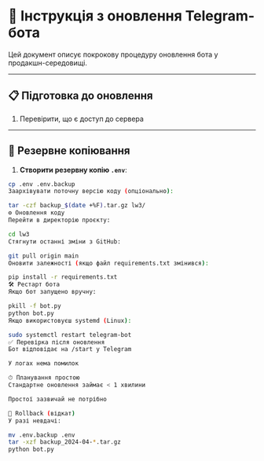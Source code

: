 # 🔄 Інструкція з оновлення Telegram-бота

Цей документ описує покрокову процедуру оновлення бота у продакшн-середовищі.

---

## 📋 Підготовка до оновлення

1. Перевірити, що є доступ до сервера

---

## 💾 Резервне копіювання

1. **Створити резервну копію `.env`**:

```bash
cp .env .env.backup
Заархівувати поточну версію коду (опціонально):

tar -czf backup_$(date +%F).tar.gz lw3/
⚙️ Оновлення коду
Перейти в директорію проєкту:

cd lw3
Стягнути останні зміни з GitHub:

git pull origin main
Оновити залежності (якщо файл requirements.txt змінився):

pip install -r requirements.txt
🛠 Рестарт бота
Якщо бот запущено вручну:

pkill -f bot.py
python bot.py
Якщо використовуєш systemd (Linux):

sudo systemctl restart telegram-bot
✅ Перевірка після оновлення
Бот відповідає на /start у Telegram

У логах нема помилок

⏱ Планування простою
Стандартне оновлення займає < 1 хвилини

Простої зазвичай не потрібно

🔁 Rollback (відкат)
У разі невдачі:

mv .env.backup .env
tar -xzf backup_2024-04-*.tar.gz
python bot.py
